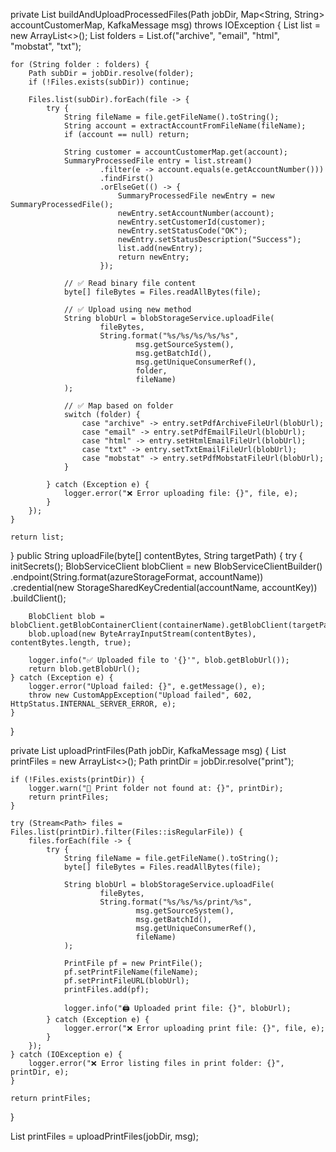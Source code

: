 private List<SummaryProcessedFile> buildAndUploadProcessedFiles(Path jobDir, Map<String, String> accountCustomerMap, KafkaMessage msg) throws IOException {
    List<SummaryProcessedFile> list = new ArrayList<>();
    List<String> folders = List.of("archive", "email", "html", "mobstat", "txt");

    for (String folder : folders) {
        Path subDir = jobDir.resolve(folder);
        if (!Files.exists(subDir)) continue;

        Files.list(subDir).forEach(file -> {
            try {
                String fileName = file.getFileName().toString();
                String account = extractAccountFromFileName(fileName);
                if (account == null) return;

                String customer = accountCustomerMap.get(account);
                SummaryProcessedFile entry = list.stream()
                        .filter(e -> account.equals(e.getAccountNumber()))
                        .findFirst()
                        .orElseGet(() -> {
                            SummaryProcessedFile newEntry = new SummaryProcessedFile();
                            newEntry.setAccountNumber(account);
                            newEntry.setCustomerId(customer);
                            newEntry.setStatusCode("OK");
                            newEntry.setStatusDescription("Success");
                            list.add(newEntry);
                            return newEntry;
                        });

                // ✅ Read binary file content
                byte[] fileBytes = Files.readAllBytes(file);

                // ✅ Upload using new method
                String blobUrl = blobStorageService.uploadFile(
                        fileBytes,
                        String.format("%s/%s/%s/%s/%s",
                                msg.getSourceSystem(),
                                msg.getBatchId(),
                                msg.getUniqueConsumerRef(),
                                folder,
                                fileName)
                );

                // ✅ Map based on folder
                switch (folder) {
                    case "archive" -> entry.setPdfArchiveFileUrl(blobUrl);
                    case "email" -> entry.setPdfEmailFileUrl(blobUrl);
                    case "html" -> entry.setHtmlEmailFileUrl(blobUrl);
                    case "txt" -> entry.setTxtEmailFileUrl(blobUrl);
                    case "mobstat" -> entry.setPdfMobstatFileUrl(blobUrl);
                }

            } catch (Exception e) {
                logger.error("❌ Error uploading file: {}", file, e);
            }
        });
    }

    return list;
}
public String uploadFile(byte[] contentBytes, String targetPath) {
    try {
        initSecrets();
        BlobServiceClient blobClient = new BlobServiceClientBuilder()
                .endpoint(String.format(azureStorageFormat, accountName))
                .credential(new StorageSharedKeyCredential(accountName, accountKey))
                .buildClient();

        BlobClient blob = blobClient.getBlobContainerClient(containerName).getBlobClient(targetPath);
        blob.upload(new ByteArrayInputStream(contentBytes), contentBytes.length, true);

        logger.info("✅ Uploaded file to '{}'", blob.getBlobUrl());
        return blob.getBlobUrl();
    } catch (Exception e) {
        logger.error("Upload failed: {}", e.getMessage(), e);
        throw new CustomAppException("Upload failed", 602, HttpStatus.INTERNAL_SERVER_ERROR, e);
    }
}

private List<PrintFile> uploadPrintFiles(Path jobDir, KafkaMessage msg) {
    List<PrintFile> printFiles = new ArrayList<>();
    Path printDir = jobDir.resolve("print");

    if (!Files.exists(printDir)) {
        logger.warn("📂 Print folder not found at: {}", printDir);
        return printFiles;
    }

    try (Stream<Path> files = Files.list(printDir).filter(Files::isRegularFile)) {
        files.forEach(file -> {
            try {
                String fileName = file.getFileName().toString();
                byte[] fileBytes = Files.readAllBytes(file);

                String blobUrl = blobStorageService.uploadFile(
                        fileBytes,
                        String.format("%s/%s/%s/print/%s",
                                msg.getSourceSystem(),
                                msg.getBatchId(),
                                msg.getUniqueConsumerRef(),
                                fileName)
                );

                PrintFile pf = new PrintFile();
                pf.setPrintFileName(fileName);
                pf.setPrintFileURL(blobUrl);
                printFiles.add(pf);

                logger.info("🖨️ Uploaded print file: {}", blobUrl);
            } catch (Exception e) {
                logger.error("❌ Error uploading print file: {}", file, e);
            }
        });
    } catch (IOException e) {
        logger.error("❌ Error listing files in print folder: {}", printDir, e);
    }

    return printFiles;
}

List<PrintFile> printFiles = uploadPrintFiles(jobDir, msg);
